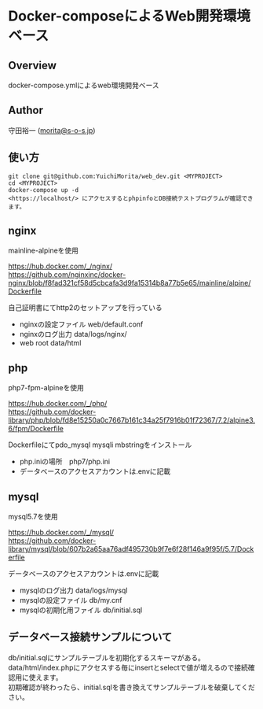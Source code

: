 # Docker-composeによるWeb開発環境ベース

## Overview

docker-compose.ymlによるweb環境開発ベース

## Author

守田裕一 (morita@s-o-s.jp)

## 使い方

    git clone git@github.com:YuichiMorita/web_dev.git <MYPROJECT>  
    cd <MYPROJECT>  
    docker-compose up -d  
    <https://localhost/> にアクセスするとphpinfoとDB接続テストプログラムが確認できます。  

## nginx
mainline-alpineを使用

<https://hub.docker.com/_/nginx/>  
<https://github.com/nginxinc/docker-nginx/blob/f8fad321cf58d5cbcafa3d9fa15314b8a77b5e65/mainline/alpine/Dockerfile>  

自己証明書にてhttp2のセットアップを行っている

* nginxの設定ファイル web/default.conf
* nginxのログ出力     data/logs/nginx/
* web root  data/html


## php
php7-fpm-alpineを使用

<https://hub.docker.com/_/php/>  
<https://github.com/docker-library/php/blob/fd8e15250a0c7667b161c34a25f7916b01f72367/7.2/alpine3.6/fpm/Dockerfile>  

Dockerfileにてpdo_mysql mysqli mbstringをインストール

* php.iniの場所　php7/php.ini
* データベースのアクセスアカウントは.envに記載

## mysql
mysql5.7を使用

<https://hub.docker.com/_/mysql/>  
<https://github.com/docker-library/mysql/blob/607b2a65aa76adf495730b9f7e6f28f146a9f95f/5.7/Dockerfile>  

データベースのアクセスアカウントは.envに記載

* mysqlのログ出力 data/logs/mysql
* mysqlの設定ファイル db/my.cnf
* mysqlの初期化用ファイル db/initial.sql


## データベース接続サンプルについて
db/initial.sqlにサンプルテーブルを初期化するスキーマがある。  
data/html/index.phpにアクセスする毎にinsertとselectで値が増えるので接続確認用に使えます。  
初期確認が終わったら、initial.sqlを書き換えてサンプルテーブルを破棄してください。  

